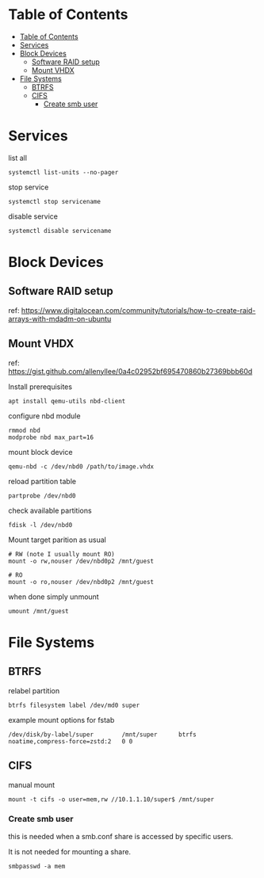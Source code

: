 
Table of Contents
=================

* [Table of Contents](#table-of-contents)
* [Services](#services)
* [Block Devices](#block-devices)
   * [Software RAID setup](#software-raid-setup)
   * [Mount VHDX](#mount-vhdx)
* [File Systems](#file-systems)
   * [BTRFS](#btrfs)
   * [CIFS](#cifs)
      * [Create smb user](#create-smb-user)

# Services

list all
```
systemctl list-units --no-pager
```

stop service
```
systemctl stop servicename
```

disable service
```
systemctl disable servicename
```

# Block Devices

## Software RAID setup

ref: https://www.digitalocean.com/community/tutorials/how-to-create-raid-arrays-with-mdadm-on-ubuntu

## Mount VHDX

ref: https://gist.github.com/allenyllee/0a4c02952bf695470860b27369bbb60d

Install prerequisites

```
apt install qemu-utils nbd-client
```

configure nbd module

```
rmmod nbd
modprobe nbd max_part=16
```

mount block device
```
qemu-nbd -c /dev/nbd0 /path/to/image.vhdx
```

reload partition table
```
partprobe /dev/nbd0
```

check available partitions
```
fdisk -l /dev/nbd0
```

Mount target parition as usual
```
# RW (note I usually mount RO)
mount -o rw,nouser /dev/nbd0p2 /mnt/guest

# RO
mount -o ro,nouser /dev/nbd0p2 /mnt/guest
```

when done simply unmount

```
umount /mnt/guest
```

# File Systems

## BTRFS

relabel partition

```
btrfs filesystem label /dev/md0 super
```

example mount options for fstab

```
/dev/disk/by-label/super        /mnt/super      btrfs   noatime,compress-force=zstd:2   0 0
```

## CIFS

manual mount
```
mount -t cifs -o user=mem,rw //10.1.1.10/super$ /mnt/super
```

### Create smb user

this is needed when a smb.conf share is accessed by specific users.

It is not needed for mounting a share.

```
smbpasswd -a mem
```



